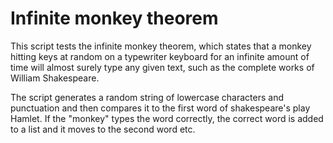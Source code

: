 # Infinite monkey theorem

This script tests the infinite monkey theorem, which states  that a monkey hitting keys at random on a typewriter keyboard for an infinite amount of time will almost surely type any given text, such as the complete works of William Shakespeare.

The script generates a random string of lowercase characters and punctuation and then compares it to the first word of shakespeare's play Hamlet. If the "monkey" types the word correctly, the correct word is added to a list and it moves to the second word etc.
